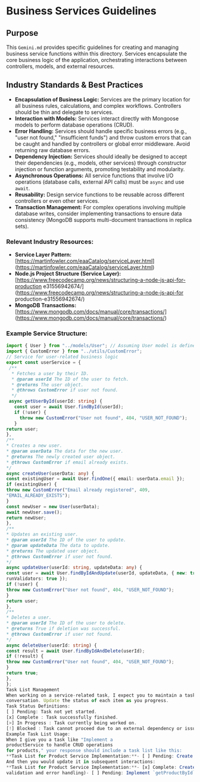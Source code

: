 # Business Services Guidelines

## Purpose

This `Gemini.md` provides specific guidelines for creating and managing
business service functions within this directory. Services encapsulate the core
business logic of the application, orchestrating interactions between
controllers, models, and external resources.

## Industry Standards & Best Practices

- **Encapsulation of Business Logic:** Services are the primary location for
  all business rules, calculations, and complex workflows. Controllers should be
  thin and delegate to services.
- **Interaction with Models:** Services interact directly with Mongoose
  models to perform database operations (CRUD).
- **Error Handling:** Services should handle specific business errors (e.g.,
  "user not found," "insufficient funds") and throw custom errors that can be
  caught and handled by controllers or global error middleware. Avoid returning
  raw database errors.
- **Dependency Injection:** Services should ideally be designed to accept
  their dependencies (e.g., models, other services) through constructor injection
  or function arguments, promoting testability and modularity.
- **Asynchronous Operations:** All service functions that involve I/O
  operations (database calls, external API calls) must be `async` and use
  `await`.
- **Reusability:** Design service functions to be reusable across different
  controllers or even other services.
- **Transaction Management:** For complex operations involving multiple
  database writes, consider implementing transactions to ensure data consistency
  (MongoDB supports multi-document transactions in replica sets).

### Relevant Industry Resources:

- **Service Layer Pattern:**
  [https://martinfowler.com/eaaCatalog/serviceLayer.html]
  (https://martinfowler.com/eaaCatalog/serviceLayer.html)
- **Node.js Project Structure (Service Layer):**
  [https://www.freecodecamp.org/news/structuring-a-node-js-api-for-production
  e31556942674/](https://www.freecodecamp.org/news/structuring-a-node-js-api-for
  production-e31556942674/)
- **MongoDB Transactions:**
  [https://www.mongodb.com/docs/manual/core/transactions/]
  (https://www.mongodb.com/docs/manual/core/transactions/)

### Example Service Structure:

```typescript
import { User } from "../models/User"; // Assuming User model is defined
import { CustomError } from "../utils/CustomError";
// Service for user-related business logic
export const userService = {
 /**
  * Fetches a user by their ID.
  * @param userId The ID of the user to fetch.
  * @returns The user object.
  * @throws CustomError if user not found.
  */
 async getUserById(userId: string) {
   const user = await User.findById(userId);
   if (!user) {
     throw new CustomError("User not found", 404, "USER_NOT_FOUND");
   }
return user;
},
/**
* Creates a new user.
* @param userData The data for the new user.
* @returns The newly created user object.
* @throws CustomError if email already exists.
*/
async createUser(userData: any) {
const existingUser = await User.findOne({ email: userData.email });
if (existingUser) {
throw new CustomError("Email already registered", 409,
"EMAIL_ALREADY_EXISTS");
}
const newUser = new User(userData);
await newUser.save();
return newUser;
},
/**
* Updates an existing user.
* @param userId The ID of the user to update.
* @param updateData The data to update.
* @returns The updated user object.
* @throws CustomError if user not found.
*/
async updateUser(userId: string, updateData: any) {
const user = await User.findByIdAndUpdate(userId, updateData, { new: true,
runValidators: true });
if (!user) {
throw new CustomError("User not found", 404, "USER_NOT_FOUND");
}
return user;
},
/**
* Deletes a user.
* @param userId The ID of the user to delete.
* @returns True if deletion was successful.
* @throws CustomError if user not found.
*/
async deleteUser(userId: string) {
const result = await User.findByIdAndDelete(userId);
if (!result) {
throw new CustomError("User not found", 404, "USER_NOT_FOUND");
}
return true;
},
};
Task List Management
When working on a service-related task, I expect you to maintain a task list within our
conversation. Update the status of each item as you progress.
Task Status Definitions:
[ ] Pending: Task not yet started.
[x] Complete : Task successfully finished.
[>] In Progress : Task currently being worked on.
[!] Blocked : Task cannot proceed due to an external dependency or issue.
Example Task List Usage:
When I give you a task like "Implement a
productService to handle CRUD operations
for products," your response should include a task list like this:
**Task List for Product Service Implementation:**- [ ] Pending: Create `productService.ts` file- [>] In Progress: Implement `createProduct` function- [ ] Pending: Implement `getProductById` function- [ ] Pending: Implement `updateProduct` function- [ ] Pending: Implement `deleteProduct` function- [ ] Pending: Add error handling for all functions
And then you would update it in subsequent interactions:
**Task List for Product Service Implementation:**- [x] Complete: Create `productService.ts` file- [>] In Progress: Implement `createProduct` function (currently adding
validation and error handling)- [ ] Pending: Implement `getProductById` function- [ ] Pending: Implement `updateProduct` function- [ ] Pending: Implement `deleteProduct` function- [ ] Pending: Add error handling for all function
```
